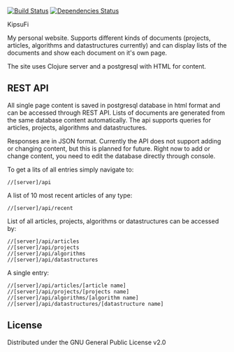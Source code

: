[![Build Status](https://travis-ci.org/DarthKipsu/KipsuFi.svg)](https://travis-ci.org/DarthKipsu/KipsuFi)
[![Dependencies Status](http://jarkeeper.com/DarthKipsu/KipsuFi/status.svg)](http://jarkeeper.com/DarthKipsu/KipsuFi)

KipsuFi

My personal website. Supports different kinds of documents (projects, articles, algorithms and datastructures currently) and can display lists of the documents and show each document on it's own page.

The site uses Clojure server and a postgresql with HTML for content.

## REST API

All single page content is saved in postgresql database in html format and can be accessed through REST API. Lists of documents are generated from the same database content automatically. The api supports queries for articles, projects, algorithms and datastructures.

Responses are in JSON format. Currently the API does not support adding or changing content, but this is planned for future. Right now to add or change content, you need to edit the database directly through console.

To get a lits of all entries simply navigate to:  
```
//[server]/api
```

A list of 10 most recent articles of any type: 
```
//[server]/api/recent
```

List of all articles, projects, algorithms or datastructures can be accessed by:
```
//[server]/api/articles  
//[server]/api/projects  
//[server]/api/algorithms  
//[server]/api/datastructures
```

A single entry:  
```
//[server]/api/articles/[article name]
//[server]/api/projects/[projects name]
//[server]/api/algorithms/[algorithm name]
//[server]/api/datastructures/[datastructure name]
```

## License

Distributed under the GNU General Public License v2.0

